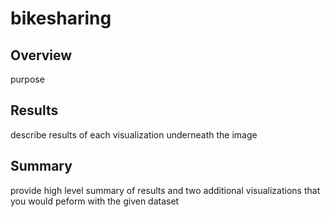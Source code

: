 # bikesharing
## Overview
purpose

## Results
describe results of each visualization underneath the image

## Summary
provide high level summary of results and two additional visualizations that you would peform with the given dataset
